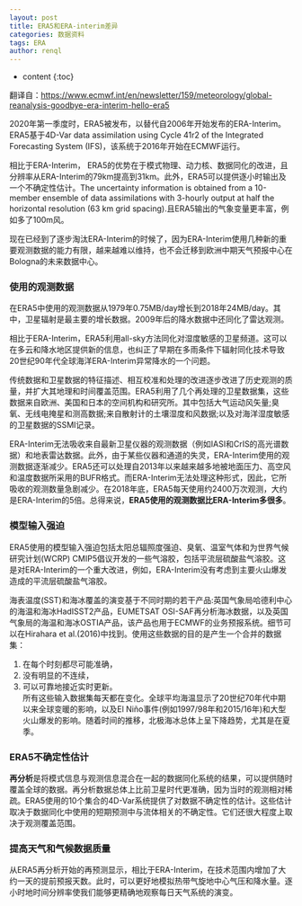 ```yaml
---
layout: post
title: ERA5和ERA-interim差异
categories: 数据资料
tags: ERA
author: renql
---
```


* content
{:toc}

翻译自：https://www.ecmwf.int/en/newsletter/159/meteorology/global-reanalysis-goodbye-era-interim-hello-era5

2020年第一季度时，ERA5被发布，以替代自2006年开始发布的ERA-Interim。ERA5基于4D-Var data assimilation using Cycle 41r2 of the Integrated Forecasting System (IFS)，该系统于2016年开始在ECMWF运行。

相比于ERA-Interim， ERA5的优势在于模式物理、动力核、数据同化的改进，且分辨率从ERA-Interim的79km提高到31km。此外，ERA5可以提供逐小时输出及一个不确定性估计。The uncertainty information is obtained from a 10-member ensemble of data assimilations with 3-hourly output at half the horizontal resolution (63 km grid spacing).且ERA5输出的气象变量更丰富，例如多了100m风。

现在已经到了逐步淘汰ERA-Interim的时候了，因为ERA-Interim使用几种新的重要观测数据的能力有限，越来越难以维持，也不会迁移到欧洲中期天气预报中心在Bologna的未来数据中心。

### 使用的观测数据
在ERA5中使用的观测数据从1979年0.75MB/day增长到2018年24MB/day。其中，卫星辐射是最主要的增长数据。2009年后的降水数据中还同化了雷达观测。

相比于ERA-Interim，ERA5利用all-sky方法同化对湿度敏感的卫星频道。这可以在多云和降水地区提供新的信息，也纠正了早期在多雨条件下辐射同化技术导致20世纪90年代全球海洋ERA-Interim异常降水的一个问题。

传统数据和卫星数据的特征描述、相互校准和处理的改进逐步改进了历史观测的质量，并扩大其地理和时间覆盖范围。ERA5利用了几个再处理的卫星数据集，这些数据来自欧洲、美国和日本的空间机构和研究所。其中包括大气运动风矢量;臭氧、无线电掩星和测高数据;来自散射计的土壤湿度和风数据;以及对海洋湿度敏感的卫星数据的SSMI记录。

ERA-Interim无法吸收来自最新卫星仪器的观测数据（例如IASI和CrIS的高光谱数据）和地表雷达数据。此外，由于某些仪器和通道的失灵，ERA-Interim使用的观测数据逐渐减少。ERA5还可以处理自2013年以来越来越多地被地面压力、高空风和温度数据所采用的BUFR格式。而ERA-Interim无法处理这种形式，因此，它所吸收的观测数量急剧减少。在2018年底，ERA5每天使用约2400万次观测，大约是ERA-Interim的5倍。总得来说，**ERA5使用的观测数据比ERA-Interim多很多**。

### 模型输入强迫
ERA5使用的模型输入强迫包括太阳总辐照度强迫、臭氧、温室气体和为世界气候研究计划(WCRP) CMIP5倡议开发的一些气溶胶，包括平流层硫酸盐气溶胶。这是对ERA-Interim的一个重大改进，例如，ERA-Interim没有考虑到主要火山爆发造成的平流层硫酸盐气溶胶。

海表温度(SST)和海冰覆盖的演变基于不同时期的若干产品:英国气象局哈德利中心的海温和海冰HadISST2产品，EUMETSAT OSI-SAF再分析海冰数据，以及英国气象局的海温和海冰OSTIA产品，该产品也用于ECMWF的业务预报系统。细节可以在Hirahara et al.(2016)中找到。使用这些数据的目的是产生一个合并的数据集：  
1. 在每个时刻都尽可能准确，  
2. 没有明显的不连续，  
3. 可以可靠地接近实时更新。  
所有这些输入数据集每天都在变化。全球平均海温显示了20世纪70年代中期以来全球变暖的影响，以及El Niño事件(例如1997/98年和2015/16年)和大型火山爆发的影响。随着时间的推移，北极海冰总体上呈下降趋势，尤其是在夏季。

### ERA5不确定性估计
**再分析**是将模式信息与观测信息混合在一起的数据同化系统的结果，可以提供随时覆盖全球的数据。再分析数据总体上比前卫星时代更准确，因为当时的观测相对稀疏。ERA5使用的10个集合的4D-Var系统提供了对数据不确定性的估计。这些估计取决于数据同化中使用的短期预测中与流体相关的不确定性。它们还很大程度上取决于观测覆盖范围。

### 提高天气和气候数据质量
从ERA5再分析开始的再预测显示，相比于ERA-Interim，在技术范围内增加了大约一天的提前预报天数。此时，可以更好地模拟热带气旋地中心气压和降水量。逐小时地时间分辨率使我们能够更精确地观察每日天气系统的演变。
